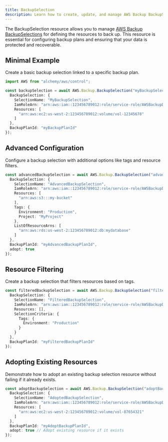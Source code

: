 ```yaml
---
title: BackupSelection
description: Learn how to create, update, and manage AWS Backup BackupSelections using Alchemy Cloud Control.
---
```


The BackupSelection resource allows you to manage [AWS Backup BackupSelections](https://docs.aws.amazon.com/backup/latest/userguide/) for defining the resources to back up. This resource is essential for configuring backup plans and ensuring that your data is protected and recoverable.

## Minimal Example

Create a basic backup selection linked to a specific backup plan.

```ts
import AWS from "alchemy/aws/control";

const backupSelection = await AWS.Backup.BackupSelection("myBackupSelection", {
  BackupSelection: {
    SelectionName: "MyBackupSelection",
    IamRoleArn: "arn:aws:iam::123456789012:role/service-role/AWSBackupDefaultServiceRole",
    Resources: [
      "arn:aws:ec2:us-west-2:123456789012:volume/vol-12345678"
    ]
  },
  BackupPlanId: "myBackupPlanId"
});
```

## Advanced Configuration

Configure a backup selection with additional options like tags and resource filters.

```ts
const advancedBackupSelection = await AWS.Backup.BackupSelection("advancedBackupSelection", {
  BackupSelection: {
    SelectionName: "AdvancedBackupSelection",
    IamRoleArn: "arn:aws:iam::123456789012:role/service-role/AWSBackupDefaultServiceRole",
    Resources: [
      "arn:aws:s3:::my-bucket"
    ],
    Tags: {
      Environment: "Production",
      Project: "MyProject"
    },
    ListOfResourceArns: [
      "arn:aws:rds:us-west-2:123456789012:db:mydatabase"
    ]
  },
  BackupPlanId: "myAdvancedBackupPlanId",
  adopt: true
});
```

## Resource Filtering

Create a backup selection that filters resources based on tags.

```ts
const filteredBackupSelection = await AWS.Backup.BackupSelection("filteredBackupSelection", {
  BackupSelection: {
    SelectionName: "FilteredBackupSelection",
    IamRoleArn: "arn:aws:iam::123456789012:role/service-role/AWSBackupDefaultServiceRole",
    Resources: [],
    SelectionCriteria: {
      Tags: {
        Environment: "Production"
      }
    }
  },
  BackupPlanId: "myFilteredBackupPlanId"
});
```

## Adopting Existing Resources

Demonstrate how to adopt an existing backup selection resource without failing if it already exists.

```ts
const adoptBackupSelection = await AWS.Backup.BackupSelection("adoptBackupSelection", {
  BackupSelection: {
    SelectionName: "AdoptedBackupSelection",
    IamRoleArn: "arn:aws:iam::123456789012:role/service-role/AWSBackupDefaultServiceRole",
    Resources: [
      "arn:aws:ec2:us-west-2:123456789012:volume/vol-87654321"
    ]
  },
  BackupPlanId: "myAdoptBackupPlanId",
  adopt: true // Adopt existing resource if it exists
});
```